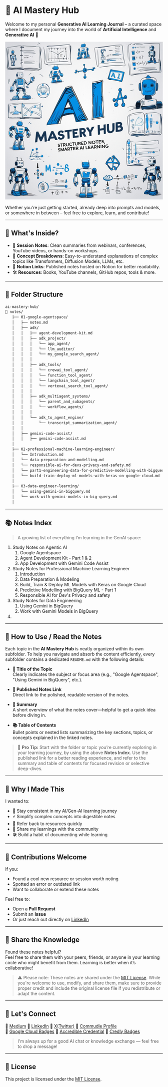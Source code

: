 # 🤖 AI Mastery Hub

Welcome to my personal **Generative AI Learning Journal** – a curated space where I document my journey into the world of **Artificial Intelligence** and **Generative AI** 🌟

<p align="center">
  <img src="assets/banner.jpg" alt="GenAI Notes Journal Banner" />
</p>

Whether you're just getting started, already deep into prompts and models, or somewhere in between – feel free to explore, learn, and contribute!

---

## 🧠 What's Inside?

- 📓 **Session Notes**: Clean summaries from webinars, conferences, YouTube videos, or hands-on workshops.
- 🧾 **Concept Breakdowns**: Easy-to-understand explanations of complex topics like Transformers, Diffusion Models, LLMs, etc.
- 🔗 **Notion Links**: Published notes hosted on Notion for better readability.
- 🛠️ **Resources**: Books, YouTube channels, GitHub repos, tools & more.

---
## 📁 Folder Structure

```bash
ai-mastery-hub/
📁 notes/
   ├── 01-google-agentspace/
   │   ├── notes.md
   │   ├── adk/
   │   │   ├── agent-development-kit.md
   │   │   ├── adk_project/
   │   │   │   └── app_agent/
   │   │   │   └── llm_auditor/
   │   │   │   └── my_google_search_agent/
   │   │   │
   │   │   ├── adk_tools/
   │   │   │   └── crewai_tool_agent/
   │   │   │   └── function_tool_agent/
   │   │   │   └── langchain_tool_agent/
   │   │   │   └── vertexai_search_tool_agent/
   │   │   │
   │   │   ├── adk_multiagent_systems/
   │   │   │   └── parent_and_subagents/
   │   │   │   └── workflow_agents/
   │   │   │
   │   │   └── adk_to_agent_engine/
   │   │       └── transcript_summarization_agent/
   │   │   
   │   ├── gemini-code-assist/
   │   │   ├── gemini-code-assist.md
   │   
   ├── 02-professional-machine-learning-engineer/
   │   └── Introduction.md
   │   └── data-preparation-and-modelling.md
   │   └── responsible-ai-for-devs-privacy-and-safety.md
   │   └── part1-engineering-data-for-predictive-modelling-with-bigqueryml.md
   │   └── build-train-deploy-ml-models-with-keras-on-google-cloud.md
   │      
   ├── 03-data-engineer-learning/
   │   └── using-gemini-in-bigquery.md
   │   └── work-with-gemini-models-in-big-query.md
   │
```

---

## 📚 Notes Index

> A growing list of everything I’m learning in the GenAI space:

1. Study Notes on Agentic AI
   1. Google Agentspace
   2. Agent Development Kit - Part 1 & 2
   3. App Development with Gemini Code Assist 
2. Study Notes for Professional Machine Learning Engineer
   1. Introduction
   2. Data Preparation & Modeling
   3. Build, Train & Deploy ML Models with Keras on Google Cloud
   4. Predictive Modelling with BigQuery ML - Part 1
   5. Responsible AI for Dev's Privacy and safety
3. Study Notes for Data Engineering 
   1. Using Gemini in BigQuery
   2. Work with Gemini Models in BigQuery
5. 
   

---

## 📖 How to Use / Read the Notes

Each topic in the **AI Mastery Hub** is neatly organized within its own subfolder. To help you navigate and absorb the content efficiently, every subfolder contains a dedicated `README.md` with the following details:

- **📌 Title of the Topic**  
  Clearly indicates the subject or focus area (e.g., "Google Agentspace", "Using Gemini in BigQuery", etc.).

- **🔗 Published Notes Link**  
  Direct link to the polished, readable version of the notes.

- **📝 Summary**  
  A short overview of what the notes cover—helpful to get a quick idea before diving in.

- **📚 Table of Contents**  
  Bullet points or nested lists summarizing the key sections, topics, or concepts explained in the linked notes.

> 📂 **Pro Tip:** Start with the folder or topic you’re currently exploring in your learning journey, by using the above **Notes Index**. Use the published link for a better reading experience, and refer to the summary and table of contents for focused revision or selective deep-dives.

---

## 📌 Why I Made This

I wanted to:

- 🧠 Stay consistent in my AI/Gen-AI learning journey
- ⚡ Simplify complex concepts into digestible notes
- 🔄 Refer back to resources quickly
- 🤝 Share my learnings with the community
- 🛠️ Build a habit of documenting while learning

---

## 🙌 Contributions Welcome

If you:

- Found a cool new resource or session worth noting
- Spotted an error or outdated link
- Want to collaborate or extend these notes

Feel free to:

- Open a **Pull Request**
- Submit an **Issue**
- Or just reach out directly on [LinkedIn](https://www.linkedin.com/in/sukritichatterjee/)

---

## 🤝 Share the Knowledge

Found these notes helpful?  
Feel free to share them with your peers, friends, or anyone in your learning circle who might benefit from them. Learning is better when it’s collaborative!

> ⚠️ Please note: These notes are shared under the [MIT License](./LICENSE). While you're welcome to use, modify, and share them, make sure to provide proper credit and include the original license file if you redistribute or adapt the content.
---

## 💬 Let's Connect


🔗 [Medium](https://sukriti-speaks.medium.com/)
🔗 [LinkedIn](https://www.linkedin.com/in/sukritichatterjee/)
🔗 [X(Twitter)](https://x.com/SukritiSpeak/)
🔗 [Commudle Profile](https://www.commudle.com/users/SukritiC)
<br/>
🔗 [Google Cloud Badges](https://www.cloudskillsboost.google/public_profiles/53df2710-444d-4f31-9c37-6c87dfcf102f)
🔗 [Accredible Credential](https://www.credential.net/profile/sukritichatterjee/wallet)
🔗 [Credly Badges](https://www.credly.com/users/sukriti-chatterjee.aadce67f)


> I'm always up for a good AI chat or knowledge exchange — feel free to drop a message!

---

## 📄 License
This project is licensed under the [MIT License](LICENSE).

